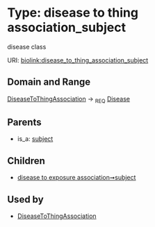 
# Type: disease to thing association_subject


disease class

URI: [biolink:disease_to_thing_association_subject](https://w3id.org/biolink/vocab/disease_to_thing_association_subject)


## Domain and Range

[DiseaseToThingAssociation](DiseaseToThingAssociation.md) ->  <sub>REQ</sub> [Disease](Disease.md)

## Parents

 *  is_a: [subject](subject.md)

## Children

 *  [disease to exposure association➞subject](disease_to_exposure_association_subject.md)

## Used by

 * [DiseaseToThingAssociation](DiseaseToThingAssociation.md)
